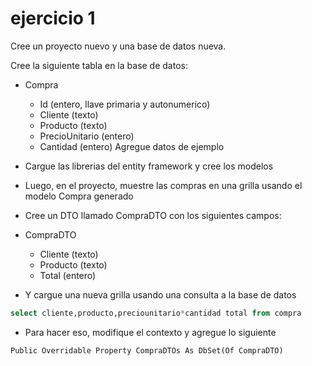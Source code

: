 # ejercicio 1

Cree un proyecto nuevo y una base de datos nueva.

Cree la siguiente tabla en la base de datos:
* Compra
   * Id (entero, llave primaria y autonumerico)
   * Cliente (texto)
   * Producto (texto)
   * PrecioUnitario (entero)
   * Cantidad (entero)
Agregue datos de ejemplo
* Cargue las librerias del entity framework y cree los modelos
* Luego, en el proyecto, muestre las compras en una grilla usando el modelo Compra generado
* Cree un DTO llamado CompraDTO con los siguientes campos:

* CompraDTO
   * Cliente (texto)
   * Producto (texto)
   * Total (entero)
* Y cargue una nueva grilla usando una consulta a la base de datos

```sql
select cliente,producto,preciounitario*cantidad total from compra
```
* Para hacer eso, modifique el contexto y agregue lo siguiente

```vbnet
Public Overridable Property CompraDTOs As DbSet(Of CompraDTO)
```

